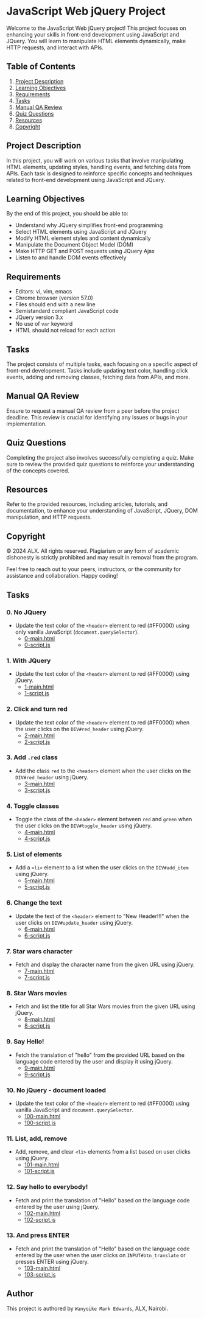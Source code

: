 # JavaScript Web jQuery Project

Welcome to the JavaScript Web jQuery project! This project focuses on enhancing your skills in front-end development using JavaScript and JQuery. You will learn to manipulate HTML elements dynamically, make HTTP requests, and interact with APIs.

## Table of Contents
1. [Project Description](#project-description)
2. [Learning Objectives](#learning-objectives)
3. [Requirements](#requirements)
4. [Tasks](#tasks)
5. [Manual QA Review](#manual-qa-review)
6. [Quiz Questions](#quiz-questions)
7. [Resources](#resources)
8. [Copyright](#copyright)

## Project Description
In this project, you will work on various tasks that involve manipulating HTML elements, updating styles, handling events, and fetching data from APIs. Each task is designed to reinforce specific concepts and techniques related to front-end development using JavaScript and JQuery.

## Learning Objectives
By the end of this project, you should be able to:
- Understand why JQuery simplifies front-end programming
- Select HTML elements using JavaScript and JQuery
- Modify HTML element styles and content dynamically
- Manipulate the Document Object Model (DOM)
- Make HTTP GET and POST requests using JQuery Ajax
- Listen to and handle DOM events effectively

## Requirements
- Editors: vi, vim, emacs
- Chrome browser (version 57.0)
- Files should end with a new line
- Semistandard compliant JavaScript code
- JQuery version 3.x
- No use of `var` keyword
- HTML should not reload for each action

## Tasks
The project consists of multiple tasks, each focusing on a specific aspect of front-end development. Tasks include updating text color, handling click events, adding and removing classes, fetching data from APIs, and more.

## Manual QA Review
Ensure to request a manual QA review from a peer before the project deadline. This review is crucial for identifying any issues or bugs in your implementation.

## Quiz Questions
Completing the project also involves successfully completing a quiz. Make sure to review the provided quiz questions to reinforce your understanding of the concepts covered.

## Resources
Refer to the provided resources, including articles, tutorials, and documentation, to enhance your understanding of JavaScript, JQuery, DOM manipulation, and HTTP requests.

## Copyright
© 2024 ALX. All rights reserved. Plagiarism or any form of academic dishonesty is strictly prohibited and may result in removal from the program.

Feel free to reach out to your peers, instructors, or the community for assistance and collaboration. Happy coding!

## Tasks

### 0. No JQuery
- Update the text color of the `<header>` element to red (#FF0000) using only vanilla JavaScript (`document.querySelector`).
  - [0-main.html](0-main.html)
  - [0-script.js](0-script.js)

### 1. With JQuery
- Update the text color of the `<header>` element to red (#FF0000) using jQuery.
  - [1-main.html](1-main.html)
  - [1-script.js](1-script.js)

### 2. Click and turn red
- Update the text color of the `<header>` element to red (#FF0000) when the user clicks on the `DIV#red_header` using jQuery.
  - [2-main.html](2-main.html)
  - [2-script.js](2-script.js)

### 3. Add `.red` class
- Add the class `red` to the `<header>` element when the user clicks on the `DIV#red_header` using jQuery.
  - [3-main.html](3-main.html)
  - [3-script.js](3-script.js)

### 4. Toggle classes
- Toggle the class of the `<header>` element between `red` and `green` when the user clicks on the `DIV#toggle_header` using jQuery.
  - [4-main.html](4-main.html)
  - [4-script.js](4-script.js)

### 5. List of elements
- Add a `<li>` element to a list when the user clicks on the `DIV#add_item` using jQuery.
  - [5-main.html](5-main.html)
  - [5-script.js](5-script.js)

### 6. Change the text
- Update the text of the `<header>` element to "New Header!!!" when the user clicks on `DIV#update_header` using jQuery.
  - [6-main.html](6-main.html)
  - [6-script.js](6-script.js)

### 7. Star wars character
- Fetch and display the character name from the given URL using jQuery.
  - [7-main.html](7-main.html)
  - [7-script.js](7-script.js)

### 8. Star Wars movies
- Fetch and list the title for all Star Wars movies from the given URL using jQuery.
  - [8-main.html](8-main.html)
  - [8-script.js](8-script.js)

### 9. Say Hello!
- Fetch the translation of "hello" from the provided URL based on the language code entered by the user and display it using jQuery.
  - [9-main.html](9-main.html)
  - [9-script.js](9-script.js)

### 10. No jQuery - document loaded
- Update the text color of the `<header>` element to red (#FF0000) using vanilla JavaScript and `document.querySelector`.
  - [100-main.html](100-main.html)
  - [100-script.js](100-script.js)

### 11. List, add, remove
- Add, remove, and clear `<li>` elements from a list based on user clicks using jQuery.
  - [101-main.html](101-main.html)
  - [101-script.js](101-script.js)

### 12. Say hello to everybody!
- Fetch and print the translation of "Hello" based on the language code entered by the user using jQuery.
  - [102-main.html](102-main.html)
  - [102-script.js](102-script.js)

### 13. And press ENTER
- Fetch and print the translation of "Hello" based on the language code entered by the user when the user clicks on `INPUT#btn_translate` or presses ENTER using jQuery.
  - [103-main.html](103-main.html)
  - [103-script.js](103-script.js)

## Author
This project is authored by ``Wanyoike Mark Edwards``, ALX, Nairobi.

